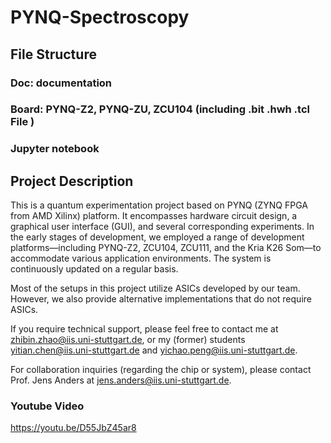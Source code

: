 # PYNQ-Spectroscopy

## File Structure

### Doc: documentation

### Board: PYNQ-Z2, PYNQ-ZU, ZCU104 (including .bit .hwh .tcl File )

### Jupyter notebook 


## Project Description 

This is a quantum experimentation project based on PYNQ (ZYNQ FPGA from AMD Xilinx) platform. It encompasses hardware circuit design, a graphical user interface (GUI), and several corresponding experiments. In the early stages of development, we employed a range of development platforms—including PYNQ-Z2, ZCU104, ZCU111, and the Kria K26 Som—to accommodate various application environments. The system is continuously updated on a regular basis.

Most of the setups in this project utilize ASICs developed by our team. However, we also provide alternative implementations that do not require ASICs.

If you require technical support, please feel free to contact me at [zhibin.zhao@iis.uni-stuttgart.de](mailto:zhibin.zhao@iis.uni-stuttgart.de), or my (former) students [yitian.chen@iis.uni-stuttgart.de](mailto:yitian.chen@iis.uni-stuttgart.de) and [yichao.peng@iis.uni-stuttgart.de](mailto:yichao.peng@iis.uni-stuttgart.de).

For collaboration inquiries (regarding the chip or system), please contact Prof. Jens Anders at [jens.anders@iis.uni-stuttgart.de](mailto:jens.anders@iis.uni-stuttgart.de).

### Youtube Video

https://youtu.be/D55JbZ45ar8
